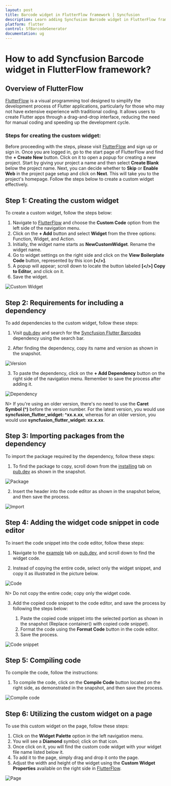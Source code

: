```yaml
---
layout: post
title: Barcode widget in FlutterFlow framework | Syncfusion
description: Learn adding Syncfusion Barcode widget in FlutterFlow framework.
platform: flutter
control: SfBarcodeGenerator
documentation: ug
---
```


# How to add Syncfusion Barcode widget in FlutterFlow framework?

## Overview of FlutterFlow

[FlutterFlow](https://app.flutterflow.io/) is a visual programming tool designed to simplify the development process of Flutter applications, particularly for those who may not have extensive experience with traditional coding. It allows users to create Flutter apps through a drag-and-drop interface, reducing the need for manual coding and speeding up the development cycle.

### Steps for creating the custom widget:

Before proceeding with the steps, please visit [FlutterFlow](https://app.flutterflow.io/) and sign up or sign in. Once you are logged in, go to the start page of FlutterFlow and find the **+ Create New** button. Click on it to open a popup for creating a new project. Start by giving your project a name and then select **Create Blank** below the project name. Next, you can decide whether to **Skip** or **Enable Web** in the project page setup and click on **Next**. This will take you to the project's homepage. Follow the steps below to create a custom widget effectively.

## Step 1: Creating the custom widget

To create a custom widget, follow the steps below:

1. Navigate to [FlutterFlow](https://app.flutterflow.io/) and choose the **Custom Code** option from the left side of the navigation menu.
2. Click on the **+ Add** button and select **Widget** from the three options: Function, Widget, and Action.
3. Initially, the widget name starts as **NewCustomWidget**. Rename the widget name.
4. Go to widget settings on the right side and click on the **View Boilerplate Code** button, represented by this icon **[</>]**.
5. A popup will appear; scroll down to locate the button labeled **[</>] Copy to Editor**, and click on it.
6. Save the widget.

![Custom Widget](images/how-to/custom-widget.png)

## Step 2: Requirements for including a dependency

To add dependencies to the custom widget, follow these steps:

1. Visit [pub.dev](https://pub.dev/) and search for the [Syncfusion Flutter Barcodes](https://pub.dev/packages/syncfusion_flutter_barcodes) dependency using the search bar.

2. After finding the dependency, copy its name and version as shown in the snapshot.

![Version](images/how-to/copy-version.png)

3. To paste the dependency, click on the **+ Add Dependency** button on the right side of the navigation menu. Remember to save the process after adding it.

![Dependency](images/how-to/dependency.png)

N> If you're using an older version, there's no need to use the **Caret Symbol (^)** before the version number. For the latest version, you would use **syncfusion_flutter_widget: ^xx.x.xx**, whereas for an older version, you would use **syncfusion_flutter_widget: xx.x.xx**.

## Step 3: Importing packages from the dependency

To import the package required by the dependency, follow these steps:

1. To find the package to copy, scroll down from the [installing](https://pub.dev/packages/syncfusion_flutter_barcodes/install) tab on [pub.dev](https://pub.dev/) as shown in the snapshot.

![Package](images/how-to/copy-package.png)

2. Insert the header into the code editor as shown in the snapshot below, and then save the process.

![Import](images/how-to/import-package-flutterflow.png)

## Step 4: Adding the widget code snippet in code editor

To insert the code snippet into the code editor, follow these steps:

1. Navigate to the [example](https://pub.dev/packages/syncfusion_flutter_barcodes/example) tab on [pub.dev](https://pub.dev/), and scroll down to find the widget code.

2. Instead of copying the entire code, select only the widget snippet, and copy it as illustrated in the picture below.

![Code](images/how-to/code-snippet.png)
    
N> Do not copy the entire code; copy only the widget code.

3. Add the copied code snippet to the code editor, and save the process by following the steps below:

    1. Paste the copied code snippet into the selected portion as shown in the snapshot (Replace container() with copied code snippet).
    2. Format the code using the **Format Code** button in the code editor.
    3. Save the process.

![Code snippet](images/how-to/Adding-code-snippent.png)

## Step 5: Compiling code

To compile the code, follow the instructions:

1. To compile the code, click on the **Compile Code** button located on the right side, as demonstrated in the snapshot, and then save the process.

![Compile code](images/how-to/compile-code.png)

## Step 6: Utilizing the custom widget on a page

To use this custom widget on the page, follow these steps:

1. Click on the **Widget Palette** option in the left navigation menu.
2. You will see a **Diamond** symbol; click on that icon.
3. Once click on it, you will find the custom code widget with your widget file name listed below it.
4. To add it to the page, simply drag and drop it onto the page.
5. Adjust the width and height of the widget using the **Custom Widget Properties** available on the right side in [FlutterFlow](https://app.flutterflow.io/).

![Page](images/how-to/page.png)
